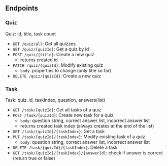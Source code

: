 ## Endpoints ##

### Quiz ###

Quiz: id, title, task count

- `GET /quiz/all`: Get all quizzes
- `GET /quiz/{quizId}`: Get a quiz by id
- `POST /quiz/{title}`: Create a new quiz
    - returns created id
- `PATCH /quiz/{quizId}`: Modify existing quiz
    - `body`: properties to change (only title so far)
- `DELETE /quiz/{quizId}`: Create a new quiz

### Task ###

Task: quiz_id, taskIndex, question, answers(list)

- `GET /task/{quizId}`: Get all tasks of a quiz
- `POST /task/{quizId}`: Create new task for a quiz
    - `body`: question string, correct answer list, incorrect answer list
    - returns created task index (always creates at the end of the list)
- `GET /task/{quizId}/{taskIndex}`: Get a task
- `PUT /task/{quizId}/{taskIndex}`: Modify existing task of a quiz
    - `body`: question string, correct answer list, incorrect answer list
- `DELETE /task/{quizId}/{taskIndex}`: Delete a task
- `GET /task/{quizId}/{taskIndex}/{answerId}`: check if answer is correct (return true or false)

